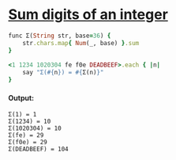 [1]: http://rosettacode.org/wiki/Sum_digits_of_an_integer

# [Sum digits of an integer][1]

```ruby
func Σ(String str, base=36) {
    str.chars.map{ Num(_, base) }.sum
}
 
<1 1234 1020304 fe f0e DEADBEEF>.each { |n|
    say "Σ(#{n}) = #{Σ(n)}"
}
```

#### Output:
```
Σ(1) = 1
Σ(1234) = 10
Σ(1020304) = 10
Σ(fe) = 29
Σ(f0e) = 29
Σ(DEADBEEF) = 104
```